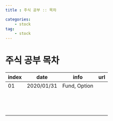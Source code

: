 ```yaml
---
title : 주식 공부 :: 목차

categories:
    - stock
tag:
    - stock
---
```


# 주식 공부 목차


| index  | date | info  | url  |
|---|---|---|---|
| 01  | 2020/01/31  | Fund, Option  |   |
|   |   |   |   |
|   |   |   |   |
|   |   |   |   |
|   |   |   |   |
|   |   |   |   |
|   |   |   |   |
|   |   |   |   |
|   |   |   |   |
|   |   |   |   |
|   |   |   |   |
|   |   |   |   |
|   |   |   |   |
|   |   |   |   |
